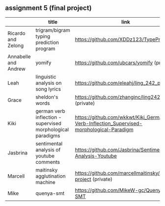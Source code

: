 ## assignment 5 (final project)


|  |	title	 |link |
| ------------ | ------------ | ------------  |
| Ricardo and Zelong |  trigram/bigram typing prediction program  | https://github.com/XDDz123/TypePred  |
| Annabelle and Andrew | yomify | https://github.com/ubcars/yomify  (private) |
| Leah  | linguistic analysis on song lyrics | https://github.com/eleahj/ling_242_project |
| Grace  | sheldon's words  | https://github.com/zhanginc/ling242Project (private) |
| Kiki | german verb inflection - supervised morphological paradigms |https://github.com/wkkwt/Kiki_German-Verb-Inflection_Supervised-morphological-Paradigm|
| Jasbrina | sentimental analysis of youtube comments | https://github.com/Jasbrina/Sentimental-Analysis-Youtube|
| Marcell | maitinsky agglutination machine | https://github.com/marcellmaitinsky/242-project  (private)|
| Mike | quenya-smt | https://github.com/MikeW-gc/Quenya-SMT |
